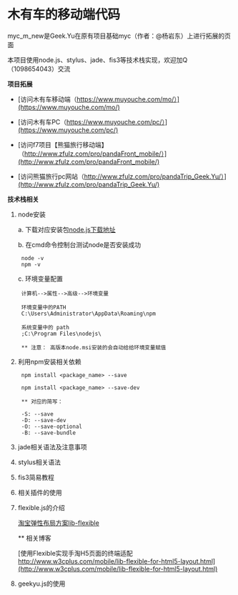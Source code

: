 木有车的移动端代码
=======
myc_m_new是Geek.Yu在原有项目基础myc（作者：@杨岩东）上进行拓展的页面

本项目使用node.js、stylus、jade、fis3等技术栈实现，欢迎加Q（1098654043）交流

**项目拓展**

* [访问木有车移动端（https://www.muyouche.com/mo/）](https://www.muyouche.com/mo/) 

* [访问木有车PC（https://www.muyouche.com/pc/）](https://www.muyouche.com/pc/) 

* [访问f7项目【熊猫旅行移动端】（http://www.zfulz.com/pro/pandaFront_mobile/）](http://www.zfulz.com/pro/pandaFront_mobile/) 

* [访问熊猫旅行pc网站（http://www.zfulz.com/pro/pandaTrip_Geek.Yu/）](http://www.zfulz.com/pro/pandaTrip_Geek.Yu/) 


**技术栈相关**

1. node安装
   
    a. 下载对应安装包[node.js下载地址](http://nodejs.cn/download/)

    b. 在cmd命令控制台测试node是否安装成功  
    
        node -v
        npm -v

    c. 环境变量配置

        计算机-->属性-->高级-->环境变量

		环境变量中的PATH
		C:\Users\Administrator\AppData\Roaming\npm

		系统变量中的 path
		;C:\Program Files\nodejs\  

		** 注意： 高版本node.msi安装的会自动给给环境变量赋值
        

2. 利用npm安装相关依赖
		
		npm install <package_name> --save

		npm install <package_name> --save-dev

		** 对应的简写：
		
		-S: --save
		-D: --save-dev
		-O: --save-optional
		-B: --save-bundle

3. jade相关语法及注意事项

4. stylus相关语法

5. fis3简易教程

6. 相关插件的使用

7. flexible.js的介绍
		
    [淘宝弹性布局方案lib-flexible](https://github.com/amfe/lib-flexible)

	** 相关博客
            
    [使用Flexible实现手淘H5页面的终端适配  http://www.w3cplus.com/mobile/lib-flexible-for-html5-layout.html](http://www.w3cplus.com/mobile/lib-flexible-for-html5-layout.html)

8. geekyu.js的使用



